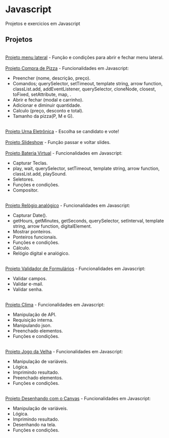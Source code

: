 # Javascript
Projetos e exercicios em Javascript


<h2>Projetos</h2>
<div style="display: inline_block"><br>
  <a href="https://geovane-portfolio.github.io/Javascript/Projetos/menu-de-navegacao/index.html">Projeto menu lateral</a> - Função e condições para abrir e fechar menu lateral.    <br/><br/>
  <a href="https://geovane-portfolio.github.io/Javascript/Projetos/compra-de-pizza/index.html">Projeto Compra de Pizza</a> - Funcionalidades em Javascript:
    <ul>
      <li>Preencher (nome, descrição, preço).</li>
      <li>Comandos; querySelector, setTimeout, template string, arrow function, classList.add, addEventListener, querySelector, cloneNode, closest, toFixed, setAttribute, map, .       </li>
      <li>Abrir e fechar (modal e carrinho).</li>
      <li>Adicionar e diminuir quantidade.</li>
      <li>Calculo (preço, desconto e total).</li>
      <li>Tamanho da pizza(P, M e G).</li>
    </ul><br/>
  <a href="https://geovane-portfolio.github.io/Javascript/Projetos/urna-eletronica/index.html">Projeto Urna Eletrônica</a> - Escolha se candidato e vote!<br/><br/>
  <a href="https://geovane-portfolio.github.io/Javascript/Projetos/slideshow/index.html">Projeto Slideshow</a> - Função passar e voltar slides.<br/><br/>
  <a href="https://geovane-portfolio.github.io/Javascript/Projetos/drumkit/index.html">Projeto Bateria Virtual</a> - Funcionalidades em Javascript:
    <ul>
      <li>Capturar Teclas.</li>
      <li>play, wait, querySelector, setTimeout, template string, arrow function, classList.add, playSound.</li>
      <li>Seletores.</li>
      <li>Funções e condições.</li>
      <li>Compositor.</li>
    </ul><br/>
  <a href="https://geovane-portfolio.github.io/Javascript/Projetos/clock/index.html">Projeto Relògio analógico</a> - Funcionalidades em Javascript:
    <ul>
      <li>Capturar Date().</li>
      <li>getHours, getMinutes, getSeconds, querySelector, setInterval, template string, arrow function, digitalElement.</li>
      <li>Mostrar ponteiros.</li>
      <li>Ponteiros funcionais.</li>
      <li>Funções e condições.</li>
      <li>Cálculo.</li>
      <li>Relógio digital e analógico.</li>
    </ul><br/>
  <a href="https://geovane-portfolio.github.io/Javascript/Projetos/validador-de-formularios/index.html">Projeto Validador de Formulários</a> - Funcionalidades em Javascript:<br/>
    <ul>
      <li>Validar campos.</li>
      <li>Validar e-mail.</li>
      <li>Validar senha.</li>
    </ul><br/>
  <a href="https://geovane-portfolio.github.io/Javascript/Projetos/clima/index.html">Projeto Clima</a> - Funcionalidades em Javascript:<br/>
    <ul>
      <li>Manipulação de API.</li>
      <li>Requisição interna.</li>
      <li>Manipulando json.</li>
      <li>Preenchado elementos.</li>
      <li>Funções e condições.</li>
    </ul><br/>
  <a href="https://geovane-portfolio.github.io/Javascript/Projetos/jogo-da-velha/index.html">Projeto Jogo da Velha</a> - Funcionalidades em Javascript:<br/>
    <ul>
      <li>Manipulação de variáveis.</li>
      <li>Lógica.</li>
      <li>Imprimindo resultado.</li>
      <li>Preenchado elementos.</li>
      <li>Funções e condições.</li>
    </ul><br/>
  <a href="https://geovane-portfolio.github.io/Javascript/Projetos/canvas-drawing/index.html">Projeto Desenhando com o Canvas</a> - Funcionalidades em Javascript:<br/>
    <ul>
      <li>Manipulação de variáveis.</li>
      <li>Lógica.</li>
      <li>Imprimindo resultado.</li>
      <li>Desenhando na tela.</li>
      <li>Funções e condições.</li>
    </ul><br/>
</div>
